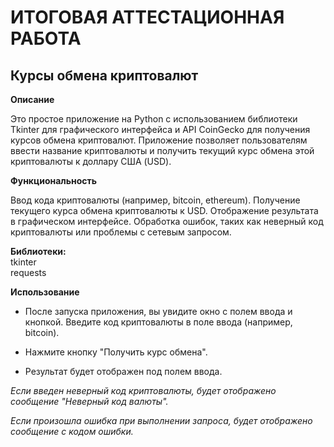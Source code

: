 # ИТОГОВАЯ АТТЕСТАЦИОННАЯ РАБОТА 

 ## Курсы обмена криптовалют

**Описание**

Это простое приложение на Python с использованием библиотеки Tkinter для графического интерфейса и API CoinGecko для получения курсов обмена криптовалют. Приложение позволяет пользователям ввести название криптовалюты и получить текущий курс обмена этой криптовалюты к доллару США (USD).

**Функциональность**

Ввод кода криптовалюты (например, bitcoin, ethereum).
Получение текущего курса обмена криптовалюты к USD.
Отображение результата в графическом интерфейсе.
Обработка ошибок, таких как неверный код криптовалюты или проблемы с сетевым запросом.

**Библиотеки:**  
 tkinter  
 requests

**Использование**  
- После запуска приложения, вы увидите окно с полем ввода и кнопкой.
Введите код криптовалюты в поле ввода (например, bitcoin).

- Нажмите кнопку "Получить курс обмена".

- Результат будет отображен под полем ввода.

*Если введен неверный код криптовалюты, будет отображено сообщение "Неверный код валюты".*

*Если произошла ошибка при выполнении запроса, будет отображено сообщение с кодом ошибки.*


